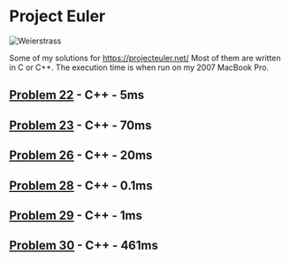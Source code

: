 # Project Euler

![Weierstrass](https://projecteuler.net/profile/weierstrass.png)

Some of my solutions for https://projecteuler.net/ Most of them are written in C or C++. The execution time is when run on my 2007 MacBook Pro.

## [Problem 22](22/) - C++ - 5ms

## [Problem 23](23/) - C++ - 70ms

## [Problem 26](26/) - C++ - 20ms

## [Problem 28](28/) - C++ - 0.1ms

## [Problem 29](29/) - C++ - 1ms

## [Problem 30](30/) - C++ - 461ms